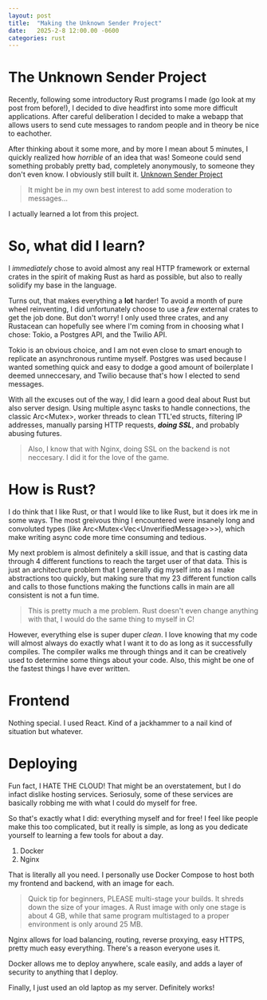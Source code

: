 ```yaml
---
layout: post
title:  "Making the Unknown Sender Project"
date:   2025-2-8 12:00.00 -0600
categories: rust
---
```


# The Unknown Sender Project

Recently, following some introductory Rust programs I made (go look at my post from before!), I decided to dive headfirst into some more difficult applications. After careful deliberation I decided to make a webapp that allows users to send cute messages to random people and in theory be nice to eachother.

After thinking about it some more, and by more I mean about 5 minutes, I quickly realized how *horrible* of an idea that was! Someone could send something probably pretty bad, completely anonymously, to someone they don't even know. I obviously still built it. [Unknown Sender Project](https://unknownsenderproject.app)

> It might be in my own best interest to add some moderation to messages...

I actually learned a lot from this project.

# So, what did I learn?

I *immediately* chose to avoid almost any real HTTP framework or external crates in the spirit of making Rust as hard as possible, but also to really solidify my base in the language.

Turns out, that makes everything a **lot** harder! To avoid a month of pure wheel reinventing, I did unfortunately choose to use a *few* external crates to get the job done. But don't worry! I only used three crates, and any Rustacean can hopefully see where I'm coming from in choosing what I chose: Tokio, a Postgres API, and the Twilio API.

Tokio is an obvious choice, and I am not even close to smart enough to replicate an asynchronous runtime myself. Postgres was used because I wanted something quick and easy to dodge a good amount of boilerplate I deemed unneccesary, and Twilio because that's how I elected to send messages.

With all the excuses out of the way, I did learn a good deal about Rust but also server design. Using multiple async tasks to handle connections, the classic Arc\<Mutex\>, worker threads to clean TTL'ed structs, filtering IP addresses, manually parsing HTTP requests, ***doing SSL***, and probably abusing futures.

> Also, I know that with Nginx, doing SSL on the backend is not neccesary. I did it for the love of the game.

# How is Rust?

I do think that I like Rust, or that I would like to like Rust, but it does irk me in some ways. The most greivous thing I encountered were insanely long and convoluted types (like Arc\<Mutex\<Vec\<UnverifiedMessage\>\>\>), which make writing async code more time consuming and tedious.

My next problem is almost definitely a skill issue, and that is casting data through 4 different functions to reach the target user of that data. This is just an architecture problem that I generally dig myself into as I make abstractions too quickly, but making sure that my 23 different function calls and calls to those functions making the functions calls in main are all consistent is not a fun time.

> This is pretty much a me problem. Rust doesn't even change anything with that, I would do the same thing to myself in C!

However, everything else is super duper *clean*. I love knowing that my code will almost always do exactly what I want it to do as long as it successfully compiles. The compiler walks me through things and it can be creatively used to determine some things about your code. Also, this might be one of the fastest things I have ever written.

# Frontend

Nothing special. I used React. Kind of a jackhammer to a nail kind of situation but whatever.

# Deploying

Fun fact, I HATE THE CLOUD! That might be an overstatement, but I do infact dislike hosting services. Seriosuly, some of these services are basically robbing me with what I could do myself for free.

So that's exactly what I did: everything myself and for free! I feel like people make this too complicated, but it really is simple, as long as you dedicate yourself to learning a few tools for about a day.

1. Docker
2. Nginx

That is literally all you need. I personally use Docker Compose to host both my frontend and backend, with an image for each.

> Quick tip for beginners, PLEASE multi-stage your builds. It shreds down the size of your images. A Rust image with only one stage is about 4 GB, while that same program multistaged to a proper environment is only around 25 MB.

Nginx allows for load balancing, routing, reverse proxying, easy HTTPS, pretty much easy everything. There's a reason everyone uses it.

Docker allows me to deploy anywhere, scale easily, and adds a layer of security to anything that I deploy.

Finally, I just used an old laptop as my server. Definitely works!